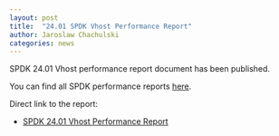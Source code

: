 ```yaml
---
layout: post
title:  "24.01 SPDK Vhost Performance Report"
author: Jaroslaw Chachulski
categories: news
---
```


SPDK 24.01 Vhost performance report document has been published.

You can find all SPDK performance reports [here](https://spdk.io/doc/performance_reports.html).

Direct link to the report:

- [SPDK 24.01 Vhost Performance Report](https://review.spdk.io/download/performance-reports/SPDK_vhost_perf_report_2401.pdf)
